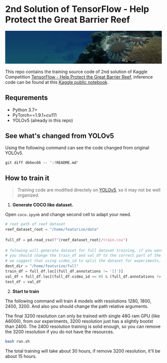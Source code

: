 # 2nd Solution of TensorFlow - Help Protect the Great Barrier Reef

![header](assets/header.png)

This repo contains the training source code of 2nd solution of Kaggle Competition [TensorFlow - Help Protect the Great Barrier Reef](https://www.kaggle.com/c/tensorflow-great-barrier-reef/overview), inference code can be found at this [Kaggle public notebook](https://www.kaggle.com/snaker/yolo-ensemle?scriptVersionId=87785527).

## Requrements

* Python 3.7+
* PyTorch==1.9.1+cu111
* YOLOv5 (already in this repo)

## See what's changed from YOLOv5

Using the following command can see the code changed from original YOLOv5.

```
git diff db6ec66 -- ':!README.md'
```

## How to train it

> Training code are modified directely on [YOLOv5](https://github.com/ultralytics/yolov5), so it may not be well organized.

1. **Generate COCO like dataset.**

Open `coco.ipynb` and change second cell to adapt your need.

```python
# root path of reef dataset
reef_dataset_root = "/home/featurize/data"

full_df = pd.read_csv(f"{reef_dataset_root}/train.csv")

# folowing will generate dataset for full dataset training, if you want to do experiment
# you should change the train_df and val_df to the correct part of the data.
# we suggest that using video_id to split the dataset for experiments.
dest_dir = "/home/featurize/full"
train_df = full_df.loc[(full_df.annotations != '[]')]
val_df = full_df.loc[(full_df.video_id == 0) & (full_df.annotations != '[]')]
test_df = val_df
```

2. **Start to train**

The following command will train 4 models with resolutions 1280, 1800, 2400, 3200. And also you should change the path relative arguments.

The final 3200 resolution can only be trained with single 48G ram GPU (like A6000), from our experiments, 3200 resolution just has a slightly bootst than 2400. The 2400 resolution training is solid enough, so you can remove the 3200 resolution if you do not have the resources.

```bash
bash run.sh
```

The total training will take about 30 hours, if remove 3200 resolution, it'll be about 15 hours.